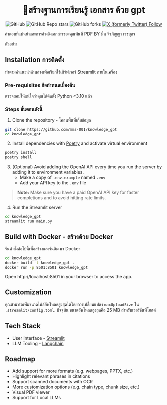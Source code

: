 <h1 align="center">
📖สร้างฐานการเรียนรู้ เอกสาร ด้วย gpt
</h1>

<div id="top" align="center">

![GitHub](https://img.shields.io/github/license/mmz-001/knowledge_gpt)
![GitHub Repo stars](https://img.shields.io/github/stars/mmz-001/knowledge_gpt?style=social)
![GitHub forks](https://img.shields.io/github/forks/mmz-001/knowledge_gpt?style=social)
[![X (formerly Twitter) Follow](https://img.shields.io/twitter/follow/mm_sasmitha)](https://twitter.com/mm_sasmitha)

</div>

คำตอบที่แม่นยำและการอ้างอิงเอกสารของคุณทันที PDF BY มิ้น จิรภิญญา เวชบุตร 

[ตัวอย่าง](https://twitter.com/mm_sasmitha/status/1620999984085884930)

## Installation การติดตั้ง

ทำตามคำแนะนำด้านล่างเพื่อเรียกใช้เซิร์ฟเวอร์ Streamlit ภายในเครื่อง

### Pre-requisites ข้อกำหนดเบื้องต้น

ตรวจสอบให้แน่ใจว่าคุณได้ติดตั้ง Python ≥3.10 แล้ว

### Steps ขั้นตอนดังนี้

1. Clone the repository - โคลนพื้นที่เก็บข้อมูล

```bash
git clone https://github.com/mmz-001/knowledge_gpt
cd knowledge_gpt
```

2. Install dependencies with [Poetry](https://python-poetry.org/) and activate virtual environment

```bash
poetry install
poetry shell
```

3. (Optional) Avoid adding the OpenAI API every time you run the server by adding it to environment variables.
   - Make a copy of `.env.example` named `.env`
   - Add your API key to the `.env` file

> **Note:** Make sure you have a paid OpenAI API key for faster completions and to avoid hitting rate limits.

4. Run the Streamlit server

```bash
cd knowledge_gpt
streamlit run main.py
```

## Build with Docker - สร้างด้วย Docker

รันคำสั่งต่อไปนี้เพื่อสร้างและรันอิมเมจ Docker
```bash
cd knowledge_gpt
docker build -t knowledge_gpt .
docker run -p 8501:8501 knowledge_gpt
```

Open http://localhost:8501 in your browser to access the app.

## Customization

คุณสามารถเพิ่มขนาดไฟล์อัพโหลดสูงสุดได้โดยการเปลี่ยนแปลง `maxUploadSize` ใน `.streamlit/config.toml`.
ปัจจุบัน ขนาดอัพโหลดสูงสุดคือ 25 MB สำหรับเวอร์ชันที่โฮสต์

## Tech Stack

- User Interface - [Streamlit](https://streamlit.io/)
- LLM Tooling - [Langchain](https://github.com/hwchase17/langchain)

## Roadmap

- Add support for more formats (e.g. webpages, PPTX, etc.)
- Highlight relevant phrases in citations
- Support scanned documents with OCR
- More customization options (e.g. chain type, chunk size, etc.)
- Visual PDF viewer
- Support for Local LLMs



